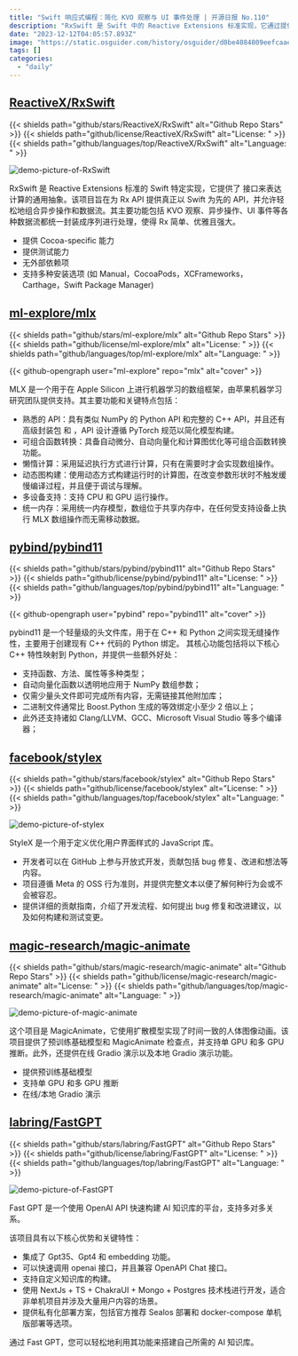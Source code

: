 ```yaml
---
title: "Swift 响应式编程：简化 KVO 观察与 UI 事件处理 | 开源日报 No.110"
description: "RxSwift 是 Swift 中的 Reactive Extensions 标准实现，它通过提供 Observable 接口来实现通用的计算抽象。它以 Swift 为中心，为 Rx API 提供了真正的 Swift API，使得异步操作和数据流的组合变得简单。它提供了多种功能，包括 KVO 观察、异步操作、UI 事件等，将各种数据流统一封装为序列进行处理，使得 Rx 变得简单、优雅且强大。RxSwift 提供了 Cocoa-specific 的能力和测试能力，且无需外部依赖，支持多种安装选项。"
date: "2023-12-12T04:05:57.893Z"
image: "https://static.osguider.com/history/osguider/d0be4084809eefcaae4a0ea2e591f7c1.png"
tags: []
categories:
  - "daily"
---
```


## [ReactiveX/RxSwift](https://github.com/ReactiveX/RxSwift)

{{< shields path="github/stars/ReactiveX/RxSwift" alt="Github Repo Stars" >}} {{< shields path="github/license/ReactiveX/RxSwift" alt="License: " >}} {{< shields path="github/languages/top/ReactiveX/RxSwift" alt="Language: " >}}

![demo-picture-of-RxSwift](https://static.osguider.com/history/2023/1378cd823608e7edda1828fc7f398ee3.png)

RxSwift 是 Reactive Extensions 标准的 Swift 特定实现，它提供了  接口来表达计算的通用抽象。该项目旨在为 Rx API 提供真正以 Swift 为先的 API，并允许轻松地组合异步操作和数据流。其主要功能包括 KVO 观察、异步操作、UI 事件等各种数据流都统一封装成序列进行处理，使得 Rx 简单、优雅且强大。

- 提供 Cocoa-specific 能力
- 提供测试能力
- 无外部依赖项
- 支持多种安装选项 (如 Manual，CocoaPods，XCFrameworks，Carthage，Swift Package Manager)

## [ml-explore/mlx](https://github.com/ml-explore/mlx)

{{< shields path="github/stars/ml-explore/mlx" alt="Github Repo Stars" >}} {{< shields path="github/license/ml-explore/mlx" alt="License: " >}} {{< shields path="github/languages/top/ml-explore/mlx" alt="Language: " >}}

{{< github-opengraph user="ml-explore" repo="mlx" alt="cover" >}}

MLX 是一个用于在 Apple Silicon 上进行机器学习的数组框架，由苹果机器学习研究团队提供支持。其主要功能和关键特点包括：

- 熟悉的 API：具有类似 NumPy 的 Python API 和完整的 C++ API，并且还有高级封装包  和 ，API 设计遵循 PyTorch 规范以简化模型构建。
- 可组合函数转换：具备自动微分、自动向量化和计算图优化等可组合函数转换功能。
- 懒惰计算：采用延迟执行方式进行计算，只有在需要时才会实现数组操作。
- 动态图构建：使用动态方式构建运行时的计算图，在改变参数形状时不触发缓慢编译过程，并且便于调试与理解。
- 多设备支持：支持 CPU 和 GPU 运行操作。
- 统一内存：采用统一内存模型，数组位于共享内存中，在任何受支持设备上执行 MLX 数组操作而无需移动数据。

## [pybind/pybind11](https://github.com/pybind/pybind11)

{{< shields path="github/stars/pybind/pybind11" alt="Github Repo Stars" >}} {{< shields path="github/license/pybind/pybind11" alt="License: " >}} {{< shields path="github/languages/top/pybind/pybind11" alt="Language: " >}}

{{< github-opengraph user="pybind" repo="pybind11" alt="cover" >}}

pybind11 是一个轻量级的头文件库，用于在 C++ 和 Python 之间实现无缝操作性，主要用于创建现有 C++ 代码的 Python 绑定。
其核心功能包括将以下核心 C++ 特性映射到 Python，并提供一些额外好处：

- 支持函数、方法、属性等多种类型；
- 自动向量化函数以透明地应用于 NumPy 数组参数；
- 仅需少量头文件即可完成所有内容，无需链接其他附加库；
- 二进制文件通常比 Boost.Python 生成的等效绑定小至少 2 倍以上；
- 此外还支持诸如 Clang/LLVM、GCC、Microsoft Visual Studio 等多个编译器；

## [facebook/stylex](https://github.com/facebook/stylex)

{{< shields path="github/stars/facebook/stylex" alt="Github Repo Stars" >}} {{< shields path="github/license/facebook/stylex" alt="License: " >}} {{< shields path="github/languages/top/facebook/stylex" alt="Language: " >}}

![demo-picture-of-stylex](https://static.osguider.com/history/2023/30793b0aec74ec5f7e951fe024a6d24d.png)

StyleX 是一个用于定义优化用户界面样式的 JavaScript 库。

- 开发者可以在 GitHub 上参与开放式开发，贡献包括 bug 修复、改进和想法等内容。
- 项目遵循 Meta 的 OSS 行为准则，并提供完整文本以便了解何种行为会或不会被容忍。
- 提供详细的贡献指南，介绍了开发流程、如何提出 bug 修复和改进建议，以及如何构建和测试变更。

## [magic-research/magic-animate](https://github.com/magic-research/magic-animate)

{{< shields path="github/stars/magic-research/magic-animate" alt="Github Repo Stars" >}} {{< shields path="github/license/magic-research/magic-animate" alt="License: " >}} {{< shields path="github/languages/top/magic-research/magic-animate" alt="Language: " >}}

![demo-picture-of-magic-animate](https://static.osguider.com/history/2023/b87dc6f057f2d978529c41232c9e4f5e.gif)

这个项目是 MagicAnimate，它使用扩散模型实现了时间一致的人体图像动画。该项目提供了预训练基础模型和 MagicAnimate 检查点，并支持单 GPU 和多 GPU 推断。此外，还提供在线 Gradio 演示以及本地 Gradio 演示功能。

- 提供预训练基础模型
- 支持单 GPU 和多 GPU 推断
- 在线/本地 Gradio 演示

## [labring/FastGPT](https://github.com/labring/FastGPT)

{{< shields path="github/stars/labring/FastGPT" alt="Github Repo Stars" >}} {{< shields path="github/license/labring/FastGPT" alt="License: " >}} {{< shields path="github/languages/top/labring/FastGPT" alt="Language: " >}}

![demo-picture-of-FastGPT](https://static.osguider.com/history/2023/0f3e575eccd300a49a192f230880c9eb.png)

Fast GPT 是一个使用 OpenAI API 快速构建 AI 知识库的平台，支持多对多关系。

该项目具有以下核心优势和关键特性：

- 集成了 Gpt35、Gpt4 和 embedding 功能。
- 可以快速调用 openai 接口，并且兼容 OpenAPI Chat 接口。
- 支持自定义知识库的构建。
- 使用 NextJs + TS + ChakraUI + Mongo + Postgres 技术栈进行开发，适合非单机项目并涉及大量用户内容的场景。
- 提供私有化部署方案，包括官方推荐 Sealos 部署和 docker-compose 单机版部署等选项。

通过 Fast GPT，您可以轻松地利用其功能来搭建自己所需的 AI 知识库。

